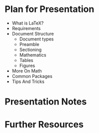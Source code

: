 # Plan for Presentation

  - What is LaTeX?
  - Requirements
  - Document Structure
      - Document types
      - Preamble
      - Sectioning
      - Mathematics
      - Tables
      - Figures
  - More On Math
  - Common Packages
  - Tips And Tricks

# Presentation Notes

# Further Resources
